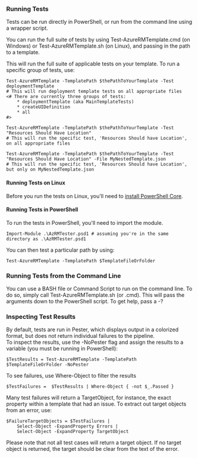 ﻿### Running Tests

Tests can be run directly in PowerShell, or run from the command line using a wrapper script.

You can run the full suite of tests by using Test-AzureRMTemplate.cmd (on Windows) or Test-AzureRMTemplate.sh (on Linux), and passing in the path to a template.

This will run the full suite of applicable tests on your template.  To run a specific group of tests, use:


    Test-AzureRMTemplate -TemplatePath $thePathToYourTemplate -Test deploymentTemplate 
    # This will run deployment template tests on all appropriate files
    <# There are currently three groups of tests:
        * deploymentTemplate (aka MainTemplateTests)
        * createUIDefinition
        * all
    #>
    
    Test-AzureRMTemplate -TemplatePath $thePathToYourTemplate -Test "Resources Should Have Location" 
    # This will run the specific test, 'Resources Should have Location', on all appropriate files

    Test-AzureRMTemplate -TemplatePath $thePathToYourTemplate -Test "Resources Should Have Location" -File MyNestedTemplate.json 
    # This will run the specific test, 'Resources Should have Location', but only on MyNestedTemplate.json        
      


#### Running Tests on Linux

Before you run the tests on Linux, you'll need to [install PowerShell Core](https://docs.microsoft.com/en-us/powershell/scripting/install/installing-powershell-core-on-linux?view=powershell-6).

#### Running Tests in PowerShell

To run the tests in PowerShell, you'll need to import the module.

    Import-Module .\AzRMTester.psd1 # assuming you're in the same directory as .\AzRMTester.psd1

You can then test a particular path by using:

    Test-AzureRMTemplate -TemplatePath $TemplateFileOrFolder

### Running Tests from the Command Line

You can use a BASH file or Command Script to run on the command line.  To do so, simply call Test-AzureRMTemplate.sh (or .cmd).  This will pass the arguments down to the PowerShell script.  To get help, pass a -?


### Inspecting Test Results

By default, tests are run in Pester, which displays output in a colorized format, but does not return individual failures to the pipeline.  
To inspect the results, use the -NoPester flag and assign the results to a variable 
(you must be running in PowerShell):

    $TestResults = Test-AzureRMTemplate -TemplatePath $TemplateFileOrFolder -NoPester

To see failures, use Where-Object to filter the results

    $TestFailures =  $TestResults | Where-Object { -not $_.Passed }

Many test failures will return a TargetObject, for instance, the exact property within a template that had an issue.  To extract out target objects from an error, use:

    $FailureTargetObjects = $TestFailures |
        Select-Object -ExpandProperty Errors | 
        Select-Object -ExpandProperty TargetObject


Please note that not all test cases will return a target object.  If no target object is returned, the target should be clear from the text of the error.